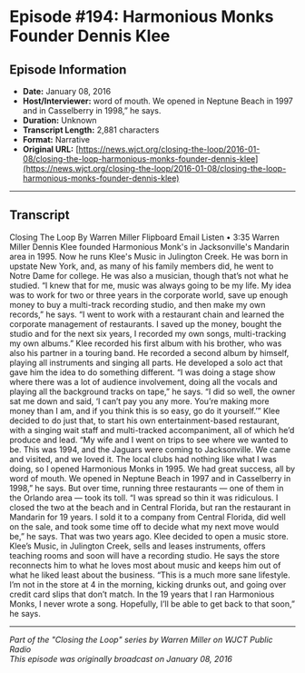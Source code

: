 # Episode #194: Harmonious Monks Founder Dennis Klee



## Episode Information

- **Date:** January 08, 2016
- **Host/Interviewer:** word of mouth. We opened in Neptune Beach in 1997 and in Casselberry in 1998,” he says.
- **Duration:** Unknown
- **Transcript Length:** 2,881 characters
- **Format:** Narrative
- **Original URL:** [https://news.wjct.org/closing-the-loop/2016-01-08/closing-the-loop-harmonious-monks-founder-dennis-klee](https://news.wjct.org/closing-the-loop/2016-01-08/closing-the-loop-harmonious-monks-founder-dennis-klee)

---

## Transcript

Closing The Loop
By
Warren Miller
Flipboard
Email
Listen
•
3:35
Warren Miller
Dennis Klee founded Harmonious Monk's in Jacksonville's Mandarin area in 1995. Now he runs
Klee's Music
in Julington Creek.
He was born in upstate New York, and, as many of his family members did, he went to Notre Dame for college. He was also a musician, though that’s not what he studied.
“I knew that for me, music was always going to be my life. My idea was to work for two or three years in the corporate world, save up enough money to buy a multi-track recording studio, and then make my own records,” he says. “I went to work with a restaurant chain and learned the corporate management of restaurants. I saved up the money, bought the studio and for the next six years, I recorded my own songs, multi-tracking my own albums.”
Klee recorded his first album with his brother, who was also his partner in a touring band. He recorded a second album by himself, playing all instruments and singing all parts. He developed a solo act that gave him the idea to do something different.
“I was doing a stage show where there was a lot of audience involvement, doing all the vocals and playing all the background tracks on tape,” he says. “I did so well, the owner sat me down and said, ‘I can’t pay you any more. You’re making more money than I am, and if you think this is so easy, go do it yourself.’”
Klee decided to do just that, to start his own entertainment-based restaurant, with a singing wait staff and multi-tracked accompaniment, all of which he’d produce and lead.
“My wife and I went on trips to see where we wanted to be. This was 1994, and the Jaguars were coming to Jacksonville. We came and visited, and we loved it. The local clubs had nothing like what I was doing, so I opened Harmonious Monks in 1995. We had great success, all by word of mouth. We opened in Neptune Beach in 1997 and in Casselberry in 1998,” he says.
But over time, running three restaurants — one of them in the Orlando area — took its toll.
“I was spread so thin it was ridiculous. I closed the two at the beach and in Central Florida, but ran the restaurant in Mandarin for 19 years. I sold it to a company from Central Florida, did well on the sale, and took some time off to decide what my next move would be,” he says.
That was two years ago. Klee decided to open a music store. Klee’s Music, in Julington Creek, sells and leases instruments, offers teaching rooms and soon will have a recording studio. He says the store reconnects him to what he loves most about music and keeps him out of what he liked least about the business.
“This is a much more sane lifestyle. I’m not in the store at 4 in the morning, kicking drunks out, and going over credit card slips that don’t match. In the 19 years that I ran Harmonious Monks, I never wrote a song. Hopefully, I’ll be able to get back to that soon,” he says.

---

*Part of the "Closing the Loop" series by Warren Miller on WJCT Public Radio*  
*This episode was originally broadcast on January 08, 2016*

